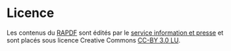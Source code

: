 # Licence

Les contenus du [RAPDF](https://accessibilite.public.lu/fr/rapdf1/) sont édités par le [service information et presse](https://sip.gouvernement.lu) et sont placés sous licence Creative Commons [CC-BY 3.0 LU](https://creativecommons.org/licenses/by/3.0/lu/). 